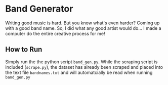 # Band Generator
Writing good music is hard. But you know what's even harder? Coming up with a good band name. So, I did what any good artist would do... I made a computer do the entire creative process for me!

## How to Run
Simply run the the python script `band_gen.py`. While the scraping script is included (`scrape.py`), the dataset has already been scraped and placed into the text file `bandnames.txt` and will automatcially be read when running `band_gen.py` 
